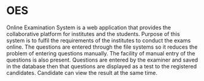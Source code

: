 # OES
Online Examination System is a web application that provides the collaborative platform for institutes and the students. Purpose of this system is to fulfil the requirements of the institutes to conduct the exams online. The questions are entered through the file systems so it reduces the problem of entering questions manually. The facility of manual entry of the questions is also present. Questions are entered by the examiner and saved in the database then that questions are displayed as a test to the registered candidates. Candidate can view the result at the same time.
